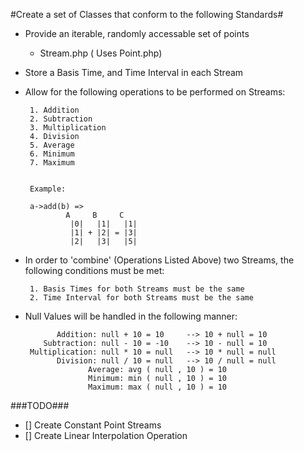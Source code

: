 #Create a set of Classes that conform to the following Standards#


 - Provide an iterable, randomly accessable set of points
 	 + Stream.php ( Uses Point.php)
 - Store a Basis Time, and Time Interval in each Stream
 - Allow for the following operations to be performed on Streams:
 	 	
		1. Addition
		2. Subtraction
		3. Multiplication
		4. Division
		5. Average
		6. Minimum
		7. Maximum
		

		Example: 
		
		a->add(b) =>
		        A     B     C
			     |0|   |1|   |1|
			     |1| + |2| = |3|
			     |2|   |3|   |5|
					 

 - In order to 'combine' (Operations Listed Above) two Streams, the following conditions must be met:
 		
		1. Basis Times for both Streams must be the same
		2. Time Interval for both Streams must be the same 

 - Null Values will be handled in the following manner:
		
		      Addition: null + 10 = 10     --> 10 + null = 10
		   Subtraction: null - 10 = -10    --> 10 - null = 10
		Multiplication: null * 10 = null   --> 10 * null = null
		      Division: null / 10 = null   --> 10 / null = null
					 Average: avg ( null , 10 ) = 10
					 Minimum: min ( null , 10 ) = 10
					 Maximum: max ( null , 10 ) = 10
					 

###TODO###
 - [] Create Constant Point Streams
 - [] Create Linear Interpolation Operation
 
